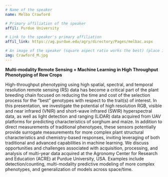 ```yaml
---
# Name of the speaker
name: Melba Crawford 

# Primary affiliation of the speaker
affil: Purdue University

# Link to the speaker's primary affiliation
affil_link: https://ag.purdue.edu/agry/directory/Pages/melbac.aspx

# An image of the speaker (square aspect ratio works the best) (place in the `assets/img/speakers` directory)
img: Crawford_M.jpg
---
```

<!-- Whatever you write below will show up as the speaker's bio -->
**Multi-modality Remote Sensing + Machine Learning in High Throughput Phenotyping of Row Crops**  

High-throughput phenotyping using high spatial, spectral, and temporal resolution
remote sensing (RS) data has become a critical part of the plant breeding chain focused on
reducing the time and cost of the selection process for the “best” genotypes with respect to the
trait(s) of interest. In this presentation, we investigate the potential of high resolution RGB,
visible and near infrared (VNIR) and short-wave infrared (SWIR) hyperspectral data, as well as
light detection and ranging (LiDAR) data acquired from UAV platforms for predicting
characteristics of sorghum and maize. In addition to direct measurements of traditional
phenotypes, these sensors potentially provide surrogate measurements for more complex plant
structural characteristics and chemistry-based responses, inviting leveraging of both traditional
and advanced capabilities in machine learning. We discuss opportunities and challenges
associated with acquisition, processing, and analysis of multi-year data acquired at the
Agronomy Center for Research and Education (ACRE) at Purdue University, USA. Examples
include detection/counting, multi-modality predictive modeling of more complex phenotypes,
and generalization of models across space/time.
